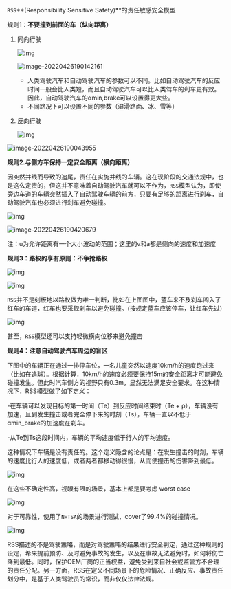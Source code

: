 `RSS`**(Responsibility Sensitive Safety)**的责任敏感安全模型

规则1：**不要撞到前面的车（纵向距离）**

1. 同向行驶

   ![img](https://5b0988e595225.cdn.sohucs.com/images/20180613/ba966a26ea2d443599b569650d48efab.jpeg)

   ![image-20220426190142161](/home/next/.config/Typora/typora-user-images/image-20220426190142161.png)

   - 人类驾驶汽车和自动驾驶汽车的参数可以不同。比如自动驾驶汽车的反应时间一般会比人类短，而且自动驾驶汽车可以比人类驾车的刹车更有效。因此，自动驾驶汽车的αmin,brake可以设置得更大些。
   - 不同路况下可以设置不同的参数（湿滑路面、冰、雪等）

   

2. 反向行驶

   ![img](https://img-blog.csdn.net/20180825222558266?watermark/2/text/aHR0cHM6Ly9ibG9nLmNzZG4ubmV0L3l1eHVhbjIwMDYyMDA3/font/5a6L5L2T/fontsize/400/fill/I0JBQkFCMA==/dissolve/70)

![image-20220426190043955](/home/next/.config/Typora/typora-user-images/image-20220426190043955.png)

**规则2.与侧方车保持一定安全距离（横向距离）**

因突然并线而导致的追尾，责任在实施并线的车辆。这在现阶段的交通法规中，也是这么定责的，但这并不意味着自动驾驶汽车就可以不作为，`RSS`模型认为，即使旁边车道的车辆突然插入了自动驾驶车辆的前方，只要有足够的距离进行刹车，自动驾驶汽车也必须进行刹车避免碰撞。

![img](https://pic2.zhimg.com/80/v2-61a561dfcc80b8d3bc114c78f8902815_720w.jpg)

![image-20220426190420679](/home/next/.config/Typora/typora-user-images/image-20220426190420679.png)

注：u为允许距离有一个大小波动的范围；这里的v和a都是侧向的速度和加速度

**规则3：路权的享有原则：不争抢路权**

![img](https://5b0988e595225.cdn.sohucs.com/images/20180613/605270ec5c9a4f319b91d48039f54d10.jpeg)

![img](https://5b0988e595225.cdn.sohucs.com/images/20180613/817e172f2db4444cac315d651e1222ec.jpeg)

`RSS`并不是刻板地以路权做为唯一判断，比如在上图图中，蓝车来不及刹车闯入了红车的车道，红车也要采取刹车以避免碰撞。(按规定蓝车应该停车，让红车先过)

![img](https://5b0988e595225.cdn.sohucs.com/images/20180613/5e5f3009383848fa871679d023b72252.jpeg)

甚至，`RSS`模型还可以支持轻微横向位移来避免撞击

**规则4：注意自动驾驶汽车周边的盲区**

下图中的车辆正在通过一排停车位，一名儿童突然以速度10km/h的速度跑过来（比如在追球）。根据计算，10km/h的速度必须要保持15m的安全距离才可能避免碰撞发生。但此时汽车侧方的视野只有0.3m，显然无法满足安全要求。在这种情况下，RSS模型做了如下定义：

-在车辆可以发现目标的第一时间（Te）到反应时间结束时（Te + ρ），车辆没有加速，且到发生撞击或者完全停下来的时刻（Ts），车辆一直以不低于αmin_brake的加速度在刹车。

-从Te到Ts这段时间内，车辆的平均速度低于行人的平均速度。

这种情况下车辆是没有责任的。这个定义隐含的论点是：在发生撞击的时刻，车辆的速度比行人的速度低，或者两者都移动得很慢，从而使撞击的伤害降到最低。

![img](https://5b0988e595225.cdn.sohucs.com/images/20180613/301268f945264876a8c2728a909c6e4e.jpeg)

在这些不确定性高，视眼有限的场景，基本上都是要考虑 worst case

![img](https://img-blog.csdn.net/2018072521452760?watermark/2/text/aHR0cHM6Ly9ibG9nLmNzZG4ubmV0L3l1eHVhbjIwMDYyMDA3/font/5a6L5L2T/fontsize/400/fill/I0JBQkFCMA==/dissolve/70)



对于可靠性，使用了`NHTSA`的场景进行测试，cover了99.4%的碰撞情况。

![img](https://img-blog.csdn.net/20180725214606234?watermark/2/text/aHR0cHM6Ly9ibG9nLmNzZG4ubmV0L3l1eHVhbjIwMDYyMDA3/font/5a6L5L2T/fontsize/400/fill/I0JBQkFCMA==/dissolve/70)

RSS描述的不是驾驶策略，而是对驾驶策略的结果进行安全判定，通过这种规则的设定，希来提前预防、及时避免事故的发生，以及在事故无法避免时，如何将伤亡降到最低。同时，保护OEM厂商的正当权益，避免受到来自社会或监管方不合理的责任分配。另一方面，RSS在定义不同场景下的危险情况、正确反应、事故责任划分中，是基于人类驾驶员的常识，而非仅仅法律法规。
